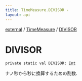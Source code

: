```yaml
---
title: TimeMeasure.DIVISOR - 
layout: api
---
```


<div class='api-docs-breadcrumbs'><a href="../index.html">external</a> / <a href="index.html">TimeMeasure</a> / <a href="./-d-i-v-i-s-o-r.html">DIVISOR</a></div>

# DIVISOR

<div class="signature"><code><span class="keyword">private</span> <span class="keyword">static</span> <span class="keyword">val </span><span class="identifier">DIVISOR</span><span class="symbol">: </span><a href="https://kotlinlang.org/api/latest/jvm/stdlib/kotlin/-int/index.html"><span class="identifier">Int</span></a></code></div>

ナノ秒から秒に換算するための割数.

